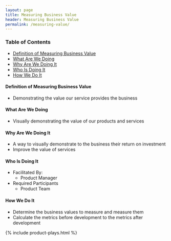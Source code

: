 ```yaml
---
layout: page
title: Measuring Business Value
header: Measuring Business Value
permalink: /measuring-value/
---
```

<div class="row">
    <div class="col-md-3">
        <div class="toc">
            <h3>Table of Contents</h3>
                <ul>
                    <li>
                        <a href="#MBV-Definition">
                            Definition of Measuring Business Value
                        </a>
                    </li>
                    <li>
                        <a href="#MBV-What">
                            What Are We Doing
                        </a>
                    </li>
                    <li>
                        <a href="#MBV-Why">
                            Why Are We Doing It
                        </a>
                    </li>
                    <li>
                        <a href="#MBV-Who">
                            Who Is Doing It
                        </a>
                    </li>
                    <li>
                        <a href="#MBV-How">
                            How We Do It
                        </a>
                        </li>
                   </ul>
        </div>
    </div>
    <div class="col-md-6">
    <h4 class="MBV-Definition" id="MBV-Definition">
            Definition of Measuring Business Value
        </h4>
        <ul>
            <li>
                Demonstrating the value our service provides the business
            </li>
        </ul>
        <h4 class="MBV-What" id="MBV-What">
            What Are We Doing
        </h4>
	       <ul>
        <li>Visually demonstrating the value of our products and services</li>
	</ul>
        <h4 class="MBV-Why" id="MBV-Why">
            Why Are We Doing It
        </h4>
        <ul>
          <li>A way to visually demonstrate to the business their return on investment</li>
          <li>Improve the value of services</li>
	       </ul>
        <h4 class="MBV-Who" id="MBV-Who">
            Who Is Doing It
        </h4>
        <ul>
            <li>Facilitated By:
                <ul>
                    <li>Product Manager</li>
                </ul>
            </li>
            <li>Required Participants
                <ul>
                    <li>Product Team</li>
                </ul>
            </li>
        </ul>
<h4 class="MBV-How" id="MBV-How">
    How We Do It
</h4>
<ul>
    <li>Determine the business values to measure and measure them</li>
    <li>Calculate the metrics before development to the metrics after development</li>
</ul>
    </div>
    <div class="col-md-3">
        {% include product-plays.html %}
    </div>
</div>

